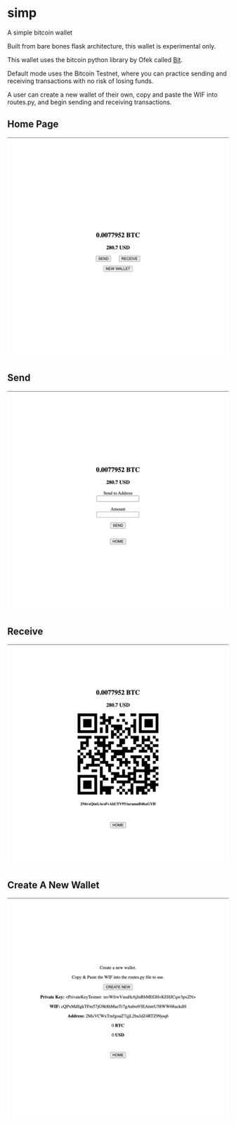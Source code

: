 # simp
A simple bitcoin wallet

Built from bare bones flask architecture, this wallet is experimental only.

This wallet uses the bitcoin python library by Ofek called [Bit](https://github.com/ofek/bit).

Default mode uses the Bitcoin Testnet, where you can practice sending and receiving transactions with no risk of losing funds. 

A user can create a new wallet of their own, copy and paste the WIF into routes.py, and begin sending and receiving transactions. 

## Home Page
<img src="https://github.com/pcsubirachs/simp/blob/main/img/home.jpeg" alt="drawing" align="middle" width="800"/>

## Send
<img src="https://github.com/pcsubirachs/simp/blob/main/img/send.jpeg" alt="drawing" align="middle" width="800"/>

## Receive
<img src="https://github.com/pcsubirachs/simp/blob/main/img/receive.jpeg" alt="drawing" align="middle" width="800"/>

## Create A New Wallet
<img src="https://github.com/pcsubirachs/simp/blob/main/img/new.jpeg" alt="drawing" align="middle" width="800"/>
